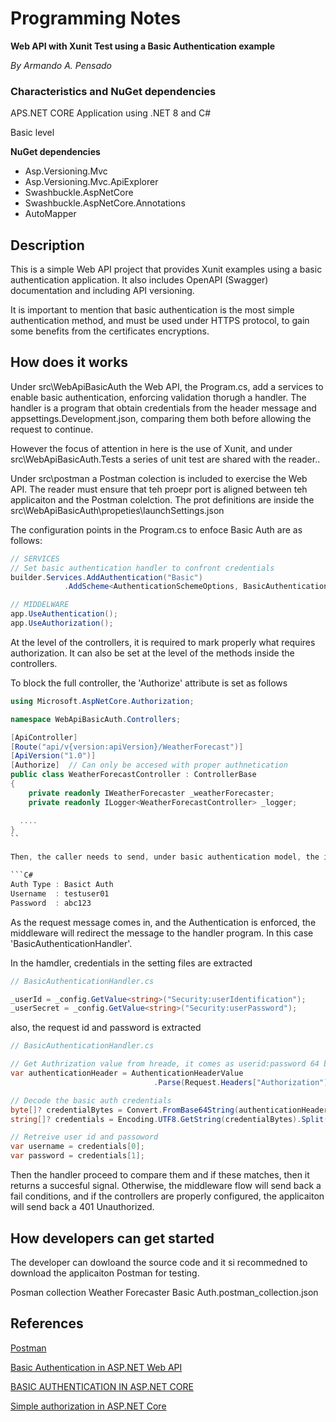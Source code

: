 # Programming Notes
**Web API with Xunit Test using a Basic Authentication example** 

_By Armando A. Pensado_

### Characteristics and NuGet dependencies
APS.NET CORE Application using .NET 8 and C#

Basic level


**NuGet dependencies**
* Asp.Versioning.Mvc
* Asp.Versioning.Mvc.ApiExplorer
* Swashbuckle.AspNetCore
* Swashbuckle.AspNetCore.Annotations
* AutoMapper


## Description 

This is a simple Web API project that provides Xunit examples using a basic authentication application. It also includes OpenAPI (Swagger) documentation and  including API versioning.

It is important to mention that basic authentication is the most simple authentication method, and must be used under HTTPS protocol, to gain some benefits from the certificates encryptions. 


## How does it works

Under src\WebApiBasicAuth the Web API, the Program.cs, add a services to enable basic authentication, enforcing validation thorugh a handler. The handler is a program that obtain credentials from the header message and appsettings.Development.json, comparing them both before allowing the request to continue. 

However the focus of attention in here is the use of Xunit, and under src\WebApiBasicAuth.Tests a series of unit test are shared with the reader.. 

Under src\postman a Postman colection is included to exercise the Web API. The reader must ensure that teh proepr port is aligned between teh applicaiton and the Postman colelction. The prot definitions are inside the src\WebApiBasicAuth\propeties\launchSettings.json


The configuration points in the Program.cs to enfoce Basic Auth are as follows:

```c#
// SERVICES
// Set basic authentication handler to confront credentials
builder.Services.AddAuthentication("Basic")
            .AddScheme<AuthenticationSchemeOptions, BasicAuthenticationHandler>("Basic", null);

// MIDDELWARE
app.UseAuthentication();
app.UseAuthorization();
```

At the level of the controllers, it is required to mark properly what requires authorization. It can also be set at the level of the methods inside the controllers. 

To block the full controller, the 'Authorize' attribute is set as follows

```c#
using Microsoft.AspNetCore.Authorization;

namespace WebApiBasicAuth.Controllers;

[ApiController]
[Route("api/v{version:apiVersion}/WeatherForecast")]
[ApiVersion("1.0")]
[Authorize]  // Can only be accesed with proper authnetication
public class WeatherForecastController : ControllerBase
{
    private readonly IWeatherForecaster _weatherForecaster;
    private readonly ILogger<WeatherForecastController> _logger;

  ....
}
``

Then, the caller needs to send, under basic authentication model, the id and password in the message hdeader. For this example, and usong Postman, it will be: 

```C#
Auth Type : Basict Auth
Username  : testuser01
Password  : abc123
```

As the request message comes in, and the Authentication is enforced, the middleware will redirect the message to the handler program. In this case 'BasicAuthenticationHandler'.

In the hamdler, credentials in the setting files are extracted

```c#
// BasicAuthenticationHandler.cs

_userId = _config.GetValue<string>("Security:userIdentification");
_userSecret = _config.GetValue<string>("Security:userPassword");
```

also, the request id and password is extracted

```c#
// BasicAuthenticationHandler.cs

// Get Authrization value from hreade, it comes as userid:password 64 bit encoded
var authenticationHeader = AuthenticationHeaderValue
                                .Parse(Request.Headers["Authorization"]);

// Decode the basic auth credentials
byte[]? credentialBytes = Convert.FromBase64String(authenticationHeader.Parameter);
string[]? credentials = Encoding.UTF8.GetString(credentialBytes).Split(':');

// Retreive user id and passoword
var username = credentials[0];
var password = credentials[1];
```

Then the handler proceed to compare them and if these matches, then it returns a succesful signal. Otherwise, the middleware flow will send back a fail conditions, and if the controllers are properly configured, the applicaiton will send back a 401 Unauthorized.


## How developers can get started

The developer can dowloand the source code and it si recommedned to download the applicaiton Postman for testing.


Posman collection
Weather Forecaster Basic Auth.postman_collection.json


## References

[Postman](https://www.postman.com/)

[Basic Authentication in ASP.NET Web API](https://learn.microsoft.com/en-us/aspnet/web-api/overview/security/basic-authentication)

[BASIC AUTHENTICATION IN ASP.NET CORE](https://damienbod.com/2023/01/23/basic-authentication-in-asp-net-core/)

[Simple authorization in ASP.NET Core](https://learn.microsoft.com/en-us/aspnet/core/security/authorization/simple?view=aspnetcore-8.0)